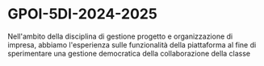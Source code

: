 # GPOI-5DI-2024-2025
Nell'ambito della disciplina di gestione progetto e organizzazione di impresa, abbiamo l'esperienza sulle funzionalità della piattaforma al fine di sperimentare una gestione democratica della collaborazione della classe
